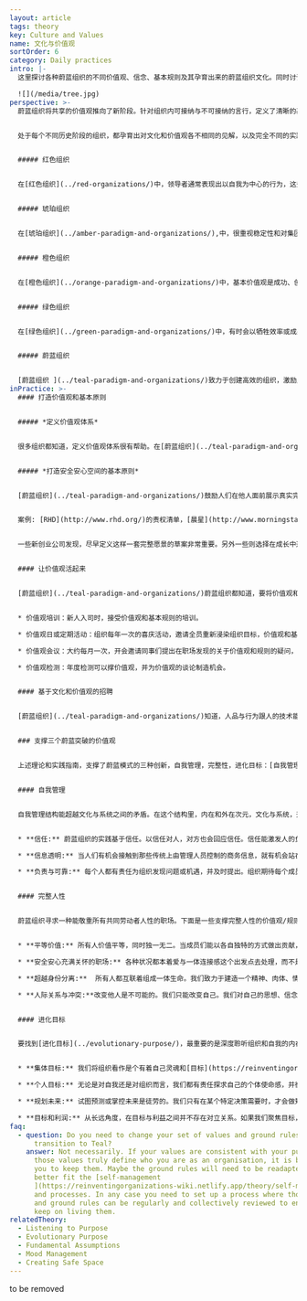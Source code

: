 ```yaml
---
layout: article
tags: theory
key: Culture and Values
name: 文化与价值观
sortOrder: 6
category: Daily practices
intro: |-
  这里探讨各种蔚蓝组织的不同价值观、信念、基本规则及其孕育出来的蔚蓝组织文化。同时讨论将这些文化和价值观根植渗透生根开花的实践方法。

  ![](/media/tree.jpg)
perspective: >-
  蔚蓝组织将共享的价值观推向了新阶段。针对组织内可接纳与不可接纳的言行，定义了清晰的基本规则或共识信念。多数蔚蓝组织都在招聘流程上投入大量时间，向应聘者传达组织的价值观，让他们有机会判断这些内容是否适配于自己理想中的未来图景。蔚蓝组织会频繁的审查和质疑公司的文化和价值观，以确保这些内容真正鲜活在组织成员的生活中。常见的鲜活的蔚蓝价值观包括：信任、透明、集体智慧、完整人性和主权。


  处于每个不同历史阶段的组织，都孕育出对文化和价值观各不相同的见解，以及完全不同的实践流程：


  ##### 红色组织


  在[红色组织](../red-organizations/)中，领导者通常表现出以自我为中心的行为，这些行为被他们对权力和控制的个人需求驱动着。他们常常很冲动、想方设法发挥自己的支配地位。这创造了一种恐惧、控制、甘冒风险和顺从的文化。团队的紧密关系通常是靠这些要素来维持。


  ##### 琥珀组织


  在[琥珀组织](../amber-paradigm-and-organizations/),中，很重视稳定性和对集团规范的尊重。琥珀的领袖寻求秩序、稳定和可预测性。人们对变化持怀疑态度。通过结构化和官僚机构来维持控制。这些都培育一种从众文化。最重要的是做正确的事，并符合组织规范。重点考虑一个人是否有正确的外表、行为和思想。社会稳定的代价是人人都戴上伪装面具。人们可能会远离自己独特的本性、个人欲望、需求和感受，不得不包装并培育一个社会可以接受的自我形象。这种世界观的阴暗面是，工人们通常被视为懒惰、不诚实、需要指导。为确保工作得到妥善开展，管理和监督被认为是理所当然。


  ##### 橙色组织


  在[橙色组织](../orange-paradigm-and-organizations/)中，基本价值观是成功、创新、有用、竞争/胜利、利润和认可。这是拜金的唯物主义世界观，理性受到高度重视。只有物质层面看得见摸得着的事物才是真的。组织的隐喻是一台“机器”。认为文化可以变得高度专业化、理性化，有时甚至不需要灵魂。只要有助于提高绩效，就欢迎变革。为了加快创新和变革，重视并鼓励跨组织合作。重视战略管理，注重成果而不是实现过程。个人能力、成果和成就受到重视和激励。职位提升是基于实际功绩而不是社会阶级或地位。


  ##### 绿色组织


  在[绿色组织](../green-paradigm-and-organizations/)中，有时会以牺牲效率或成果为代价换取和谐的关系。组织的共同价值观是社区、沟通、协作、共识、和谐、宽容、正直、尊重、开放和平等。重视在授权基础上创造伟大的职场文化，以提高员工的积极性。虽然绿色组织通常建立在传统的等级模型和结构之上，但这种文化并不喜欢权力和等级制度。采用参与式和服务式领导方法，其价值在于促进自下而上的协作过程，发展共同的价值观，以及一种让人们感到受到重视和有权作出贡献的文化。橙色模式的主流比喻是“家庭”。橙色组织经常把自己的价值观作为一种口头上的营销宣传但没有渗透，绿色组织则真正的拥抱了价值观并以此为生活指南。


  ##### 蔚蓝组织


  [蔚蓝组织 ](../teal-paradigm-and-organizations/)致力于创建高效的组织，激励人们在工作中做一个或成长为一个完整的人。蔚蓝组织的文化，不是根据创立者和领导者的个人假设、规范和关切来塑造，而是根据组织的特定背景和[目标](https://reinventingorganizations-wiki.netlify.app/theory/evolutionary-purpose/)而自然呈现出来。对蔚蓝组织的隐喻是“有生命的系统”。因此，组织应该具有自己的、可以随着时间推移而发展的自主身份和文化。文化和价值观跟结构与过程有机的结合在了一起。
inPractice: >-
  #### 打造价值观和基本原则


  ##### *定义价值观体系*


  很多组织都知道，定义价值观体系很有帮助。在[蔚蓝组织](../teal-paradigm-and-organizations/) 中，这些价值观和[目标](../evolutionary-purpose/)成为组织文化的根本核心，影响着组织的多数行为和流程。这些价值观一般源于缔造者的愿景，通常会通过集体智慧来定义。价值观及其相关的基本规则并不是僵化固定的，这些都很开放，会被持续的讨论和改善，以保障这些内容一直能真实的反应该组织内人们的生活与信念。有些组织还定义了一套简洁的纲领，主要是关于人性的努力与行为的共识信念或假设。


  ##### *打造安全安心空间的基本原则*


  [蔚蓝组织](../teal-paradigm-and-organizations/)鼓励人们在他人面前展示真实完整的自我（不伪装），其前提就是让人们感觉到这样做很安全。必要时定义一套已经被翻译成清晰基本规则的价值观，会对此有帮助。


  案例: [RHD](http://www.rhd.org/)的责权清单，[晨星](http://www.morningstarco.com/)的同事守则，[法维](http://www.favi.com/)的词条，或[霍尔](https://www.holacracy.org/)的的宪法。这些文档提供了一个打造安全高效职场的愿景。这些内容为同事们提供用来探讨健康人际关系的方言语境，并且在可接纳与不可接纳行为之间划出分水岭。


  一些新创业公司发现，尽早定义这样一套完整愿景的草案非常重要。另外一些则选择在成长中逐步完善这类愿景。这些组织都注意到这些愿景需要成员集体参与制定，这样才能完全属于全体成员。


  #### 让价值观活起来


  [蔚蓝组织](../teal-paradigm-and-organizations/)蔚蓝组织都知道，要将价值观和基本规则融入生活，并不是靠墙上的标语就能完成的。他们都投入大量时间和能量进行培训，并将所有人卷入一个持续不断重新浸染这些内容的进程中。下面是保持价值观鲜活的一些案例：


  * 价值观培训：新人入司时，接受价值观和基本规则的培训。 

  * 价值观日或定期活动：组织每年一次的喜庆活动，邀请全员重新浸染组织目标，价值观和基本规则。

  * 价值观会议：大约每月一次，开会邀请同事们提出在职场发现的关于价值观和规则的疑问，以及解决方案建议。在全局反思会中也可以议论价值观话题。

  * 价值观检测：年度检测可以撑价值观，并为价值观的谈论制造机会。


  #### 基于文化和价值观的招聘


  [蔚蓝组织](../teal-paradigm-and-organizations/)知道，人品与行为跟人的技术能力同样重要。于是他们投入可观能量寻找那些适配组织文化与价值观的人选。通过谨慎的面试来保证新人选能在这个环境中茁壮成长。这是个双向的寻觅与发现过程，目的是确认组织和个人是否注定能同舟共济。


  ### 支撑三个蔚蓝突破的价值观


  上述理论和实践指南，支撑了蔚蓝模式的三种创新，自我管理，完整性，进化目标：[自我管理](../self-management/), [完整人性](../wholeness/) ，[进化目标](../evolutionary-purpose/) 。


  #### 自我管理


  自我管理结构能超越文化与系统之间的矛盾。在这个结构里，内在和外在次元，文化与系统，开始联手运作而不是背道而驰。下面是一些能支撑自我管理结构的不同类型价值观/理论的案例：


  * **信任:** 蔚蓝组织的实践基于信任。以信任对人，对方也会回应信任。信任能激发人的负全责精神。也能降低对金字塔控制体系的依赖，催化[自我管理](../self-management/) 。 

  * **信息透明:** 当人们有机会接触到那些传统上由管理人员控制的商务信息，就有机会站在整体利益最大化角度自觉行动并决策。透明和信息开放能让全员有机会拥有集体智慧。敏感信息也被公开共享，因为组织信任每个人都足够成熟，能恰当的处理那些疑难信息。

  * **负责与可靠:** 每个人都有责任为组织发现问题或机遇，并及时提出。组织期待每个成员通过坦诚 [反馈](../feedback-and-performance-management/) 和以敬重为前提的对峙，打造能毫无疑问的互相依赖对方 [承诺](../commitment-working-hours-and-flexibility/) 的信任关系。


  #### 完整人性


  蔚蓝组织寻求一种能敬重所有共同劳动者人性的职场。下面是一些支撑完整人性的价值观/规则案例：


  * **平等价值:** 所有人价值平等，同时独一无二。当成员们能以各自独特的方式做出贡献，并因其独到之处而得到感谢，社区会得到最丰盛的利益。

  * **安全安心充满关怀的职场:** 各种状况都本着爱与一体连接感这个出发点去处理，而不是源于恐惧和分离。创造一个每人都能主权运作的环境至关重要。

  * **超越身份分离:**  所有人都互联着组成一体生命。我们致力于建造一个精神、肉体、情感和灵性侧面都能得到尊重和珍视的职场。

  * **人际关系与冲突:**改变他人是不可能的。我们只能改变自己。我们对自己的思想、信念、言辞和行为拥有主权及责任。我们不传谣。我们不背后议论别人。出问题时我们不埋怨他人推卸责任。


  #### 进化目标


  要找到[进化目标](../evolutionary-purpose/)，最重要的是深度聆听组织和自我的内在需求。下面是一些支撑进化目标的价值观/规则案例：


  * **集体目标:** 我们将组织看作是个有着自己灵魂和[目标](https://reinventingorganizations-wiki.netlify.app/theory/listening-to-purpose/)的生物。我们试图聆听组织想去何方，而不是企图将某个方向强加给组织。

  * **个人目标:** 无论是对自我还是对组织而言，我们都有责任探求自己的个体使命感，并衡量这个使命是否与组织目标共鸣。我们尽最大努力尝试将自己的真心（灵魂使命感）而不是虚荣和自大的需求融入岗位角色。

  * **规划未来:** 试图预测或掌控未来是徒劳的。我们只有在某个特定决策需要时，才会做短期的未来预测。如果我们能不再试图控制，而代之以对大道进行单纯的感受与回应，所有一切都会自然而然的呈现出无法想象的美妙成果。无为而治，道法自然。

  * **目标和利润:** 从长远角度，在目标与利益之间并不存在对立关系。如果我们聚焦目标，利益会自然随之呈现。
faq:
  - question: Do you need to change your set of values and ground rules when you
      transition to Teal?
    answer: Not necessarily. If your values are consistent with your purpose and if
      those values truly define who you are as an organisation, it is better for
      you to keep them. Maybe the ground rules will need to be readapted to
      better fit the [self-management
      ](https://reinventingorganizations-wiki.netlify.app/theory/self-management/)structure
      and processes. In any case you need to set up a process where those values
      and ground rules can be regularly and collectively reviewed to ensure you
      keep on living them.
relatedTheory:
  - Listening to Purpose
  - Evolutionary Purpose
  - Fundamental Assumptions
  - Mood Management
  - Creating Safe Space
---
```

to be removed
